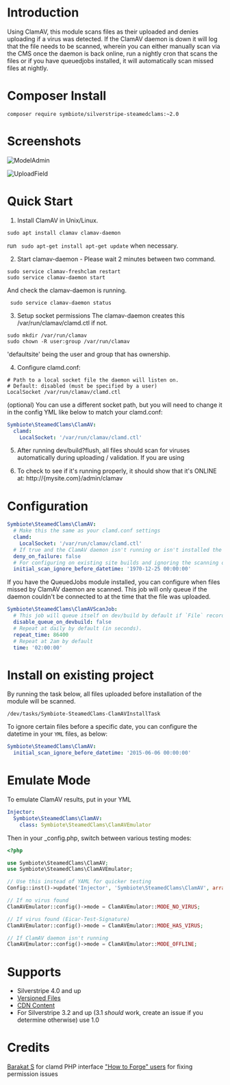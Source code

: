 # Introduction

Using ClamAV, this module scans files as their uploaded and denies uploading if a virus was detected. If the ClamAV daemon is down it will log
that the file needs to be scanned, wherein you can either manually scan via the CMS once the daemon is back online, run a
nightly cron that scans the files or if you have queuedjobs installed, it will automatically scan missed files at nightly.

# Composer Install

```
composer require symbiote/silverstripe-steamedclams:~2.0
```

# Screenshots

![ModelAdmin](https://cloud.githubusercontent.com/assets/3859574/20911711/000abbd2-bbbe-11e6-9b93-f0490cc055f7.png)

![UploadField](https://cloud.githubusercontent.com/assets/3859574/20907335/b8459310-bba1-11e6-86d2-3a5f6cc6e959.jpg)

# Quick Start

1) Install ClamAV in Unix/Linux.
```
sudo apt install clamav clamav-daemon
```
run ``` sudo apt-get install apt-get update``` when necessary.

2) Start clamav-daemon - Please wait 2 minutes between two command.
```
sudo service clamav-freshclam restart
sudo service clamav-daemon start
```
And check the clamav-daemon is running.
```
 sudo service clamav-daemon status
```

3) Setup socket permissions
The clamav-daemon creates this /var/run/clamav/clamd.ctl if not.
```
sudo mkdir /var/run/clamav
sudo chown -R user:group /var/run/clamav
```
'defaultsite' being the user and group that has ownership.

4) Configure clamd.conf:
```
# Path to a local socket file the daemon will listen on.
# Default: disabled (must be specified by a user)
LocalSocket /var/run/clamav/clamd.ctl
```

(optional) You can use a different socket path, but you will need to change it in
the config YML like below to match your clamd.conf:
```yml
Symbiote\SteamedClams\ClamAV:
  clamd:
    LocalSocket: '/var/run/clamav/clamd.ctl'
```

5) After running dev/build?flush, all files should scan for viruses automatically during uploading / validation. 
If you are using 

6) To check to see if it's running properly, it should show that it's ONLINE at: http://{mysite.com}/admin/clamav

# Configuration

```yml
Symbiote\SteamedClams\ClamAV:
  # Make this the same as your clamd.conf settings
  clamd:
    LocalSocket: '/var/run/clamav/clamd.ctl'
  # If true and the ClamAV daemon isn't running or isn't installed the file will be denied as if it has a virus.
  deny_on_failure: false
  # For configuring on existing site builds and ignoring the scanning of pre-module install `File` records. 
  initial_scan_ignore_before_datetime: '1970-12-25 00:00:00'
```

If you have the QueuedJobs module installed, you can configure when files missed by ClamAV daemon are scanned.
This job will only queue if the daemon couldn't be connected to at the time that the file was uploaded.

```yml
Symbiote\SteamedClams\ClamAVScanJob:
  # This job will queue itself on dev/build by default if `File` records have been missed in scanning.
  disable_queue_on_devbuild: false
  # Repeat at daily by default (in seconds).
  repeat_time: 86400
  # Repeat at 2am by default
  time: '02:00:00'
```

# Install on existing project

By running the task below, all files uploaded before installation of the module will be
scanned.

```
/dev/tasks/Symbiote-SteamedClams-ClamAVInstallTask
```

To ignore certain files before a specific date, you can configure the datetime in your `YML` files, as below:

```yml
Symbiote\SteamedClams\ClamAV:
  initial_scan_ignore_before_datetime: '2015-06-06 00:00:00'
```


# Emulate Mode

To emulate ClamAV results, put in your YML

```yml
Injector:
  Symbiote\SteamedClams\ClamAV:
    class: Symbiote\SteamedClams\ClamAVEmulator
```

Then in your _config.php, switch between various testing modes:
```php
<?php

use Symbiote\SteamedClams\ClamAV;
use Symbiote\SteamedClams\ClamAVEmulator;

// Use this instead of YAML for quicker testing
Config::inst()->update('Injector', 'Symbiote\SteamedClams\ClamAV', array('class' => 'Symbiote\SteamedClams\ClamAVEmulator'));

// If no virus found
ClamAVEmulator::config()->mode = ClamAVEmulator::MODE_NO_VIRUS;

// If virus found (Eicar-Test-Signature)
ClamAVEmulator::config()->mode = ClamAVEmulator::MODE_HAS_VIRUS;

// If ClamAV daemon isn't running
ClamAVEmulator::config()->mode = ClamAVEmulator::MODE_OFFLINE;
```

# Supports
- Silverstripe 4.0 and up 
- [Versioned Files](https://github.com/symbiote/silverstripe-versionedfiles)
- [CDN Content](https://github.com/symbiote/silverstripe-cdncontent)
- For Silverstripe 3.2 and up (3.1 *should* work, create an issue if you determine otherwise) use 1.0

# Credits
[Barakat S](https://github.com/FileZ/php-clamd) for clamd PHP interface
["How to Forge" users](https://web.archive.org/web/20161124000346/https://www.howtoforge.com/community/threads/clamd-will-not-start.34559/) for fixing permission issues
